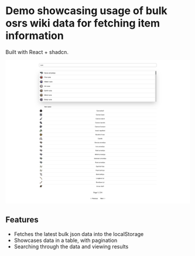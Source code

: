 # Demo showcasing usage of bulk osrs wiki data for fetching item information

Built with React + shadcn.

![Showcase](image.png)

## Features
- Fetches the latest bulk json data into the localStorage
- Showcases data in a table, with pagination
- Searching through the data and viewing results